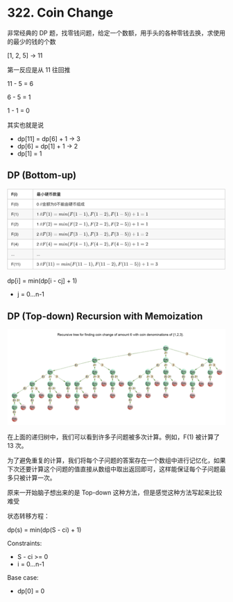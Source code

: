# 322. Coin Change
非常经典的 DP 题，找零钱问题，给定一个数额，用手头的各种零钱去换，求使用的最少的钱的个数

[1, 2, 5] -> 11

第一反应是从 11 往回推

11 - 5 = 6 

6 - 5 = 1

1 - 1 = 0

其实也就是说 
- dp[11] = dp[6] + 1 -> 3
- dp[6] = dp[1] + 1 -> 2
- dp[1] = 1

## DP (Bottom-up) 
![Bottom-up](/src/images/%23322(2).png)

dp[i] = min(dp[i - cj] + 1)  
- j = 0...n-1

## DP (Top-down) Recursion with Memoization 
![Top-down](/src/images/%23322(1).png)

在上面的递归树中，我们可以看到许多子问题被多次计算。例如，F(1) 被计算了 13 次。

为了避免重复的计算，我们将每个子问题的答案存在一个数组中进行记忆化，如果下次还要计算这个问题的值直接从数组中取出返回即可，这样能保证每个子问题最多只被计算一次。

原来一开始脑子想出来的是 Top-down 这种方法，但是感觉这种方法写起来比较难受

状态转移方程：

dp(s) = min(dp(S - ci) + 1) 

Constraints:
- S - ci >= 0
- i = 0...n-1

Base case:
- dp[0] = 0
